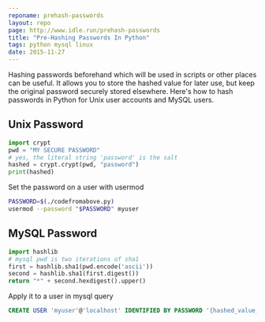 ```yaml
---
reponame: prehash-passwords
layout: repo
page: http://www.idle.run/prehash-passwords
title: "Pre-Hashing Passwords In Python"
tags: python mysql linux
date: 2015-11-27
---
```


Hashing passwords beforehand which will be used in scripts or other places can be useful. It allows you to store the hashed value for later use, but keep the original password securely stored elsewhere. Here's how to hash passwords in Python for Unix user accounts and MySQL users.

## Unix Password

```python
import crypt
pwd = "MY SECURE PASSWORD"
# yes, the literal string 'password' is the salt
hashed = crypt.crypt(pwd, "password")
print(hashed)
```

Set the password on a user with usermod

```bash
PASSWORD=$(./codefromabove.py)
usermod --password "$PASSWORD" myuser
```

## MySQL Password

```python
import hashlib
# mysql pwd is two iterations of sha1
first = hashlib.sha1(pwd.encode('ascii'))
second = hashlib.sha1(first.digest())
return "*" + second.hexdigest().upper()
```

Apply it to a user in mysql query

```sql
CREATE USER 'myuser'@'localhost' IDENTIFIED BY PASSWORD '{hashed_value_goes_here}';
```
